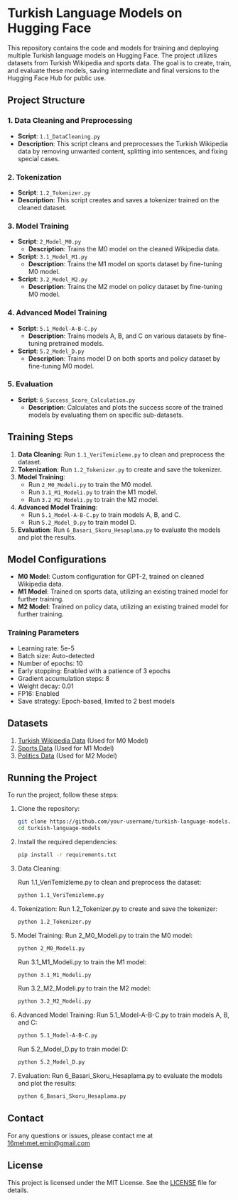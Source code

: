 # Turkish Language Models on Hugging Face

This repository contains the code and models for training and deploying multiple Turkish language models on Hugging Face. The project utilizes datasets from Turkish Wikipedia and sports data. The goal is to create, train, and evaluate these models, saving intermediate and final versions to the Hugging Face Hub for public use.

## Project Structure

### 1. Data Cleaning and Preprocessing
- **Script**: `1.1_DataCleaning.py`
- **Description**: This script cleans and preprocesses the Turkish Wikipedia data by removing unwanted content, splitting into sentences, and fixing special cases.

### 2. Tokenization
- **Script**: `1.2_Tokenizer.py`
- **Description**: This script creates and saves a tokenizer trained on the cleaned dataset.

### 3. Model Training
- **Script**: `2_Model_M0.py`
  - **Description**: Trains the M0 model on the cleaned Wikipedia data.
- **Script**: `3.1_Model_M1.py`
  - **Description**: Trains the M1 model on sports dataset by fine-tuning M0 model.
- **Script**: `3.2_Model_M2.py`
  - **Description**: Trains the M2 model on policy dataset by fine-tuning M0 model.

### 4. Advanced Model Training
- **Script**: `5.1_Model-A-B-C.py`
  - **Description**: Trains models A, B, and C on various datasets by fine-tuning pretrained models.
- **Script**: `5.2_Model_D.py`
  - **Description**: Trains model D on both sports and policy dataset by fine-tuning M0 model.

### 5. Evaluation
- **Script**: `6_Success_Score_Calculation.py`
  - **Description**: Calculates and plots the success score of the trained models by evaluating them on specific sub-datasets.

## Training Steps

1. **Data Cleaning**: Run `1.1_VeriTemizleme.py` to clean and preprocess the dataset.
2. **Tokenization**: Run `1.2_Tokenizer.py` to create and save the tokenizer.
3. **Model Training**:
   - Run `2_M0_Modeli.py` to train the M0 model.
   - Run `3.1_M1_Modeli.py` to train the M1 model.
   - Run `3.2_M2_Modeli.py` to train the M2 model.
4. **Advanced Model Training**:
   - Run `5.1_Model-A-B-C.py` to train models A, B, and C.
   - Run `5.2_Model_D.py` to train model D.
5. **Evaluation**: Run `6_Basari_Skoru_Hesaplama.py` to evaluate the models and plot the results.

## Model Configurations

- **M0 Model**: Custom configuration for GPT-2, trained on cleaned Wikipedia data.
- **M1 Model**: Trained on sports data, utilizing an existing trained model for further training.
- **M2 Model**: Trained on policy data, utilizing an existing trained model for further training.

### Training Parameters
- Learning rate: 5e-5
- Batch size: Auto-detected
- Number of epochs: 10
- Early stopping: Enabled with a patience of 3 epochs
- Gradient accumulation steps: 8
- Weight decay: 0.01
- FP16: Enabled
- Save strategy: Epoch-based, limited to 2 best models

## Datasets

1. [Turkish Wikipedia Data](https://drive.google.com/file/d/1-6Xdvn_R7LbPGpU3wzP2B-ZtYq54WV4K/view?usp=sharing) (Used for M0 Model)
2. [Sports Data](https://drive.google.com/file/d/1lYxotjuIdYzOvm2eiMki8lj588v7guPJ/view?usp=sharing) (Used for M1 Model)
3. [Politics Data](https://drive.google.com/file/d/1lYxotjuIdYzOvm2eiMki8lj588v7guPJ/view?usp=sharing) (Used for M2 Model)

## Running the Project

To run the project, follow these steps:

1. Clone the repository:
    ```sh
    git clone https://github.com/your-username/turkish-language-models.git
    cd turkish-language-models
    ```
3. Install the required dependencies:

    ```sh
    pip install -r requirements.txt
    ```
5. Data Cleaning:

   Run 1.1_VeriTemizleme.py to clean and preprocess the dataset:
   ```sh
   python 1.1_VeriTemizleme.py
   ```
7. Tokenization:
   Run 1.2_Tokenizer.py to create and save the tokenizer:
   ```sh
   python 1.2_Tokenizer.py
   ```
8. Model Training:
   Run 2_M0_Modeli.py to train the M0 model:
   ```sh
   python 2_M0_Modeli.py
   ```
   Run 3.1_M1_Modeli.py to train the M1 model:
   ```sh
   python 3.1_M1_Modeli.py
   ```
   Run 3.2_M2_Modeli.py to train the M2 model:
   ```sh
   python 3.2_M2_Modeli.py
   ```
7. Advanced Model Training:
   Run 5.1_Model-A-B-C.py to train models A, B, and C:
   ```sh
   python 5.1_Model-A-B-C.py
   ```
   Run 5.2_Model_D.py to train model D:
   ```sh
   python 5.2_Model_D.py
   ```
7. Evaluation:
   Run 6_Basari_Skoru_Hesaplama.py to evaluate the models and plot the results:
   ```sh
   python 6_Basari_Skoru_Hesaplama.py
   ```





## Contact

For any questions or issues, please contact me at 16mehmet.emin@gmail.com

## License

This project is licensed under the MIT License. See the [LICENSE](LICENSE) file for details.

